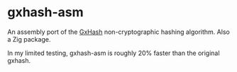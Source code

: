 # gxhash-asm

An assembly port of the [GxHash](https://github.com/ogxd/gxhash) non-cryptographic hashing algorithm. Also a Zig package.

In my limited testing, gxhash-asm is roughly 20% faster than the original gxhash.
